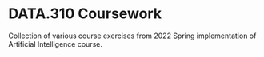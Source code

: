 # DATA.310 Coursework
 Collection of various course exercises from 2022 Spring implementation of Artificial Intelligence course.
